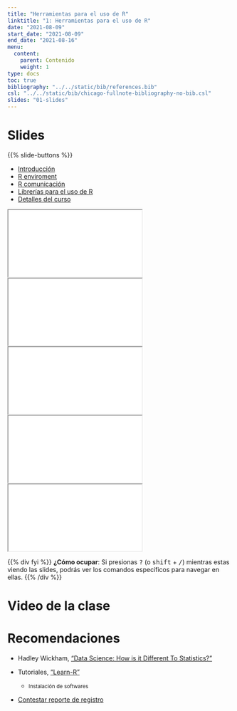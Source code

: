 ```yaml
---
title: "Herramientas para el uso de R"
linktitle: "1: Herramientas para el uso de R"
date: "2021-08-09"
start_date: "2021-08-09"
end_date: "2021-08-16"
menu:
  content:
    parent: Contenido
    weight: 1
type: docs
toc: true
bibliography: "../../static/bib/references.bib"
csl: "../../static/bib/chicago-fullnote-bibliography-no-bib.csl"
slides: "01-slides"
---
```


# Slides

{{% slide-buttons %}}

<ul class="nav nav-tabs" id="slide-tabs" role="tablist">
<li class="nav-item">
<a class="nav-link active" id="introducción-tab" data-toggle="tab" href="#introducción" role="tab" aria-controls="introducción" aria-selected="true">Introducción</a>
</li>
<li class="nav-item">
<a class="nav-link" id="r-enviroment-tab" data-toggle="tab" href="#r-enviroment" role="tab" aria-controls="r-enviroment" aria-selected="false">R enviroment</a>
</li>
<li class="nav-item">
<a class="nav-link" id="r-comunicación-tab" data-toggle="tab" href="#r-comunicación" role="tab" aria-controls="r-comunicación" aria-selected="false">R comunicación</a>
</li>
<li class="nav-item">
<a class="nav-link" id="librerías-para-el-uso-de-r-tab" data-toggle="tab" href="#librerías-para-el-uso-de-r" role="tab" aria-controls="librerías-para-el-uso-de-r" aria-selected="false">Librerías para el uso de R</a>
</li>
<li class="nav-item">
<a class="nav-link" id="detalles-del-curso-tab" data-toggle="tab" href="#detalles-del-curso" role="tab" aria-controls="detalles-del-curso" aria-selected="false">Detalles del curso</a>
</li>
</ul>

<div id="slide-tabs" class="tab-content">

<div id="introducción" class="tab-pane fade show active" role="tabpanel" aria-labelledby="introducción-tab">

<div class="embed-responsive embed-responsive-16by9">

<iframe class="embed-responsive-item" src="/slides/01-slides.html#1">
</iframe>

</div>

</div>

<div id="r-enviroment" class="tab-pane fade" role="tabpanel" aria-labelledby="r-enviroment-tab">

<div class="embed-responsive embed-responsive-16by9">

<iframe class="embed-responsive-item" src="/slides/01-slides.html#ds-ps">
</iframe>

</div>

</div>

<div id="r-comunicación" class="tab-pane fade" role="tabpanel" aria-labelledby="r-comunicación-tab">

<div class="embed-responsive embed-responsive-16by9">

<iframe class="embed-responsive-item" src="/slides/01-slides.html#evidence-evaluation-causation">
</iframe>

</div>

</div>

<div id="librerías-para-el-uso-de-r" class="tab-pane fade" role="tabpanel" aria-labelledby="librerías-para-el-uso-de-r-tab">

<div class="embed-responsive embed-responsive-16by9">

<iframe class="embed-responsive-item" src="/slides/01-slides.html#evidence-evaluation-causation1">
</iframe>

</div>

</div>

<div id="detalles-del-curso" class="tab-pane fade" role="tabpanel" aria-labelledby="detalles-del-curso-tab">

<div class="embed-responsive embed-responsive-16by9">

<iframe class="embed-responsive-item" src="/slides/01-slides.html#class-details">
</iframe>

</div>

</div>

</div>

{{% div fyi %}}
**¿Cómo ocupar**: Si presionas <kbd>?</kbd> (o <kbd>shift</kbd> + <kbd>/</kbd>) mientras estas viendo las slides, podrás ver los comandos específicos para navegar en ellas.
{{% /div %}}

# Video de la clase

# Recomendaciones

-   <i class="fas fa-book"></i> Hadley Wickham, [“Data Science: How is it Different To Statistics?”](http://bulletin.imstat.org/2014/09/data-science-how-is-it-different-to-statistics%E2%80%89/)

-   <i class="fab fa-youtube"></i> Tutoriales, [“Learn-R”](https://www.youtube.com/watch?v=UOoMzaWOQJA)

    -   <small>Instalación de softwares</small>

-   <i class="fas fa-external-link-square-alt"></i> [Contestar reporte de registro](https://learn-r.formr.org)
